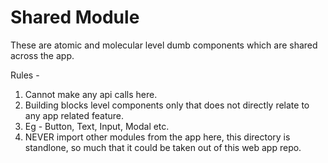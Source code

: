 # Shared Module

These are atomic and molecular level dumb components which are shared across the app.

Rules -

1. Cannot make any api calls here.
2. Building blocks level components only that does not directly relate to any app related feature.
3. Eg - Button, Text, Input, Modal etc.
4. NEVER import other modules from the app here, this directory is standlone, so much that it could be taken out of this web app repo.
